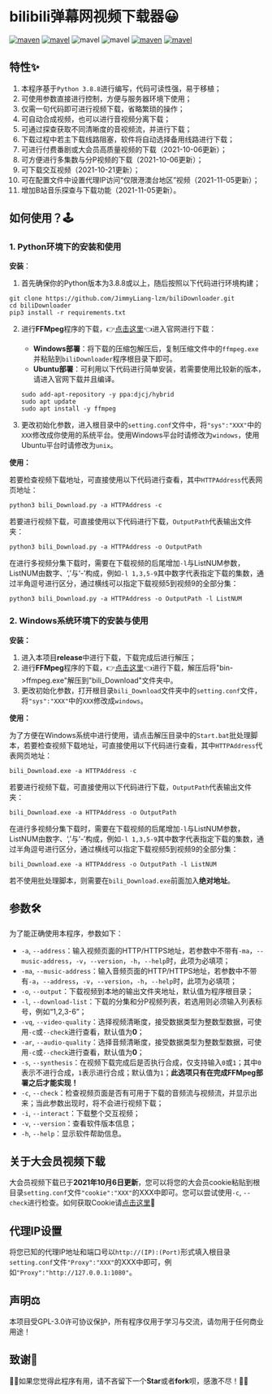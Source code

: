 # bilibili弹幕网视频下载器😀

[![maven](https://img.shields.io/badge/Python-3.8.8-blue.svg)](https://www.python.org/)  [![mavel](https://img.shields.io/badge/GPL-3.0-red.svg)](https://github.com/JimmyLiang-lzm/biliDownloader/blob/master/LICENSE) ![mavel](https://img.shields.io/badge/requests-2.26.0-green.svg) ![mavel](https://img.shields.io/badge/tqdm-4.62.1-green.svg) 
  [![maven](https://img.shields.io/badge/BiliDownloader-GUI-pink.svg)](https://github.com/JimmyLiang-lzm/biliDownloader_GUI)  [![mavel](https://img.shields.io/badge/README-EN-blue.svg)](https://github.com/JimmyLiang-lzm/biliDownloader/blob/master/README_EN.md)

## 特性✨

1. 本程序基于`Python 3.8.8`进行编写，代码可读性强，易于移植；
2. 可使用参数直接进行控制，方便与服务器环境下使用；
3. 仅需一句代码即可进行视频下载，省略繁琐的操作；
4. 可自动合成视频，也可以进行音视频分离下载；
5. 可通过探查获取不同清晰度的音视频流，并进行下载；
6. 下载过程中若主下载线路阻塞，软件将自动选择备用线路进行下载；
7. 可进行付费番剧或大会员高质量视频的下载（2021-10-06更新）；
8. 可方便进行多集数与分P视频的下载（2021-10-06更新）；
9. 可下载交互视频（2021-10-21更新）；
10. 可在配置文件中设置代理IP访问“仅限港澳台地区”视频（2021-11-05更新）；
11. 增加B站音乐探查与下载功能（2021-11-05更新）。

## 如何使用？🕹

### 1. Python环境下的安装和使用

**安装**：

1. 首先确保你的Python版本为3.8.8或以上，随后按照以下代码进行环境构建；

```shell
git clone https://github.com/JimmyLiang-lzm/biliDownloader.git
cd biliDownloader
pip3 install -r requirements.txt
```

2. 进行**FFMpeg**程序的下载，👉[点击这里](http://ffmpeg.org/download.html)👈进入官网进行下载：

   * **Windows部署**：将下载的压缩包解压后，复制压缩文件中的`ffmpeg.exe`并粘贴到`biliDownloader`程序根目录下即可。
   * **Ubuntu部署**：可利用以下代码进行简单安装，若需要使用比较新的版本，请进入官网下载并且编译。

   ```shell
   sudo add-apt-repository -y ppa:djcj/hybrid
   sudo apt update
   sudo apt install -y ffmpeg
   ```

3. 更改初始化参数，进入根目录中的`setting.conf`文件中，将`"sys":"XXX"`中的`XXX`修改成你使用的系统平台。使用Windows平台时请修改为`windows`，使用Ubuntu平台时请修改为`unix`。

**使用：**

若要检查视频下载地址，可直接使用以下代码进行查看，其中`HTTPAddress`代表网页地址：

```shell
python3 bili_Download.py -a HTTPAddress -c
```

若要进行视频下载，可直接使用以下代码进行下载，`OutputPath`代表输出文件夹：

```shell
python3 bili_Download.py -a HTTPAddress -o OutputPath
```

在进行多视频分集下载时，需要在下载视频的后尾增加`-l`与ListNUM参数，ListNUM由数字、‘,’与‘-’构成，例如`-l 1,3,5-9`其中数字代表指定下载的集数，通过半角逗号进行区分，通过横线可以指定下载视频5到视频9的全部分集：

```shell
python3 bili_Download.py -a HTTPAddress -o OutputPath -l ListNUM
```

### 2. Windows系统环境下的安装与使用

**安装：**

1. 进入本项目**release**中进行下载，下载完成后进行解压；
2. 进行**FFMpeg**程序的下载，👉[点击这里](https://www.gyan.dev/ffmpeg/builds/packages/ffmpeg-2021-08-14-git-acd079843b-full_build.7z)👈进行下载，解压后将"bin->ffmpeg.exe"解压到"bili_Download"文件夹中。
3. 更改初始化参数，打开根目录`bili_Download`文件夹中的`setting.conf`文件，将`"sys":"XXX"`中的`XXX`修改成`windows`。

**使用：**

为了方便在Windows系统中进行使用，请点击解压目录中的`Start.bat`批处理脚本，若要检查视频下载地址，可直接使用以下代码进行查看，其中`HTTPAddress`代表网页地址：

```shell
bili_Download.exe -a HTTPAddress -c
```

若要进行视频下载，可直接使用以下代码进行下载，`OutputPath`代表输出文件夹：

```shell
bili_Download.exe -a HTTPAddress -o OutputPath
```

在进行多视频分集下载时，需要在下载视频的后尾增加`-l`与ListNUM参数，ListNUM由数字、‘,’与‘-’构成，例如`-l 1,3,5-9`其中数字代表指定下载的集数，通过半角逗号进行区分，通过横线可以指定下载视频5到视频9的全部分集：

```shell
bili_Download.exe -a HTTPAddress -o OutputPath -l ListNUM
```

若不使用批处理脚本，则需要在`bili_Download.exe`前面加入**绝对地址**。

## 参数🛠

为了能正确使用本程序，参数如下：

* `-a`, `--address`：输入视频页面的HTTP/HTTPS地址，若参数中不带有`-ma`，`--music-address`，`-v`，`--version`，`-h`，`--help`时，此项为必填项；
* `-ma`, `--music-address`：输入音频页面的HTTP/HTTPS地址，若参数中不带有`-a`，`--address`，`-v`，`--version`，`-h`，`--help`时，此项为必填项；
* `-o`, `--output`：下载视频到本地的输出文件夹地址，默认值为程序根目录；
* `-l`, `--download-list`：下载的分集和分P视频列表，若选用则必须输入列表标号，例如“1,2,3-6”；
* `-vq`, `--video-quality`：选择视频清晰度，接受数据类型为整数型数据，可使用`-c`或`--check`进行查看，默认值为**0**；
* `-ar`, `--audio-quality`：选择音频清晰度，接受数据类型为整数型数据，可使用`-c`或`--check`进行查看，默认值为**0**；
* `-s`, `--synthesis`：在视频下载完成后是否执行合成，仅支持输入`0`或`1`；其中`0`表示不进行合成，``1``表示进行合成；默认值为``1``；**此选项只有在完成FFMpeg部署之后才能实现！**
* `-c`, `--check`：检查视频页面是否有可用于下载的音频流与视频流，并显示出来；当此参数出现时，将不会进行视频下载；
* `-i`, `--interact`：下载整个交互视频；
* `-v`, `--version`：查看软件版本信息；
* `-h`, `--help`：显示软件帮助信息。

## 关于大会员视频下载

大会员视频下载已于**2021年10月6日更新**，您可以将您的大会员cookie粘贴到根目录`setting.conf`文件`"cookie":"XXX"`的XXX中即可。您可以尝试使用`-c`, `--check`进行检查。如何获取Cookie请[点击这里](https://jimmyliang-lzm.github.io/2021/10/05/Get_bilibili_cookie/)🤞

## 代理IP设置

将您已知的代理IP地址和端口号以`http://(IP):(Port)`形式填入根目录`setting.conf`文件`"Proxy":"XXX"`的XXX中即可，例如`"Proxy":"http://127.0.0.1:1080"`。

## 声明⚖

本项目受GPL-3.0许可协议保护，所有程序仅用于学习与交流，请勿用于任何商业用途！

## 致谢🤝

💖💖如果您觉得此程序有用，请不吝留下一个**Star**或者**fork**呗，感激不尽！💖💖

